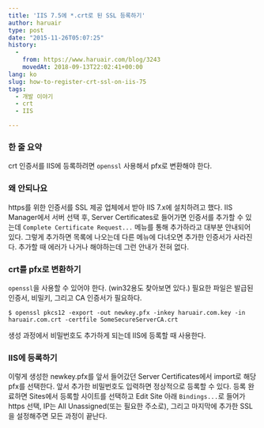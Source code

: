 ```yaml
---
title: 'IIS 7.5에 *.crt로 된 SSL 등록하기'
author: haruair
type: post
date: "2015-11-26T05:07:25"
history:
  - 
    from: https://www.haruair.com/blog/3243
    movedAt: 2018-09-13T22:02:41+00:00
lang: ko
slug: how-to-register-crt-ssl-on-iis-75
tags:
  - 개발 이야기
  - crt
  - IIS

---
```

### 한 줄 요약

crt 인증서를 IIS에 등록하려면 `openssl` 사용해서 pfx로 변환해야 한다.

### 왜 안되나요

https를 위한 인증서를 SSL 제공 업체에서 받아 IIS 7.x에 설치하려고 했다. IIS Manager에서 서버 선택 후, Server Certificates로 들어가면 인증서를 추가할 수 있는데 `Complete Certificate Request...` 메뉴를 통해 추가하라고 대부분 안내되어 있다. 그렇게 추가하면 목록에 나오는데 다른 메뉴에 다녀오면 추가한 인증서가 사라진다. 추가할 때 에러가 나거나 해야하는데 그런 안내가 전혀 없다.

### crt를 pfx로 변환하기

`openssl`을 사용할 수 있어야 한다. (win32용도 찾아보면 있다.) 필요한 파일은 발급된 인증서, 비밀키, 그리고 CA 인증서가 필요하다.

    $ openssl pkcs12 -export -out newkey.pfx -inkey haruair.com.key -in haruair.com.crt -certfile SomeSecureServerCA.crt
    

생성 과정에서 비밀번호도 추가하게 되는데 IIS에 등록할 때 사용한다.

### IIS에 등록하기

이렇게 생성한 newkey.pfx를 앞서 들어갔던 Server Certificates에서 import로 해당 pfx를 선택한다. 앞서 추가한 비밀번호도 입력하면 정상적으로 등록할 수 있다. 등록 완료하면 Sites에서 등록할 사이트를 선택하고 Edit Site 아래 `Bindings...`로 들어가 https 선택, IP는 All Unassigned(또는 필요한 주소로), 그리고 마지막에 추가한 SSL을 설정해주면 모든 과정이 끝난다.
